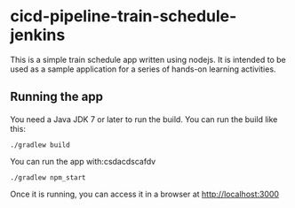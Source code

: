 # cicd-pipeline-train-schedule-jenkins

This is a simple train schedule app written using nodejs. It is intended to be used as a sample application for a series of hands-on learning activities.

## Running the app
####
You need a Java JDK 7 or later to run the build. You can run the build like this:

    ./gradlew build

You can run the app with:csdacdscafdv

    ./gradlew npm_start

Once it is running, you can access it in a browser at [http://localhost:3000](http://localhost:3000)
